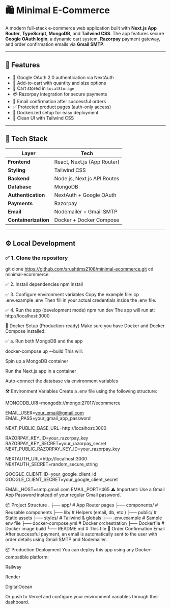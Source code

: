 # 🛍️ Minimal E-Commerce

A modern full-stack e-commerce web application built with **Next.js App Router**, **TypeScript**, **MongoDB**, and **Tailwind CSS**. The app features secure **Google OAuth login**, a dynamic cart system, **Razorpay** payment gateway, and order confirmation emails via **Gmail SMTP**.

---

## 🚀 Features

- 🔐 Google OAuth 2.0 authentication via NextAuth
- 🛒 Add-to-cart with quantity and size options
- 💾 Cart stored in `localStorage`
- 💳 Razorpay integration for secure payments
- 📧 Email confirmation after successful orders
- ✅ Protected product pages (auth-only access)
- 🐳 Dockerized setup for easy deployment
- 🎨 Clean UI with Tailwind CSS

---

## 🧪 Tech Stack

| Layer              | Tech                          |
|-------------------|-------------------------------|
| **Frontend**       | React, Next.js (App Router)   |
| **Styling**        | Tailwind CSS                  |
| **Backend**        | Node.js, Next.js API Routes   |
| **Database**       | MongoDB                       |
| **Authentication** | NextAuth + Google OAuth       |
| **Payments**       | Razorpay                      |
| **Email**          | Nodemailer + Gmail SMTP       |
| **Containerization** | Docker + Docker Compose     |

---

## ⚙️ Local Development

### ✅ 1. Clone the repository

git clone https://github.com/srushtims2108/minimal-ecommerce.git
cd minimal-ecommerce

✅ 2. Install dependencies
npm install

✅ 3. Configure environment variables
Copy the example file:
cp .env.example .env
Then fill in your actual credentials inside the .env file.


✅ 4. Run the app (development mode)
npm run dev
The app will run at: http://localhost:3000


🐳 Docker Setup (Production-ready)
Make sure you have Docker and Docker Compose installed.

✅ a. Run both MongoDB and the app

docker-compose up --build
This will:

Spin up a MongoDB container

Run the Next.js app in a container

Auto-connect the database via environment variables

🛠️ Environment Variables
Create a .env file using the following structure:

MONGODB_URI=mongodb://mongo:27017/ecommerce

EMAIL_USER=your_email@gmail.com
EMAIL_PASS=your_gmail_app_password

NEXT_PUBLIC_BASE_URL=http://localhost:3000

RAZORPAY_KEY_ID=your_razorpay_key
RAZORPAY_KEY_SECRET=your_razorpay_secret
NEXT_PUBLIC_RAZORPAY_KEY_ID=your_razorpay_key

NEXTAUTH_URL=http://localhost:3000
NEXTAUTH_SECRET=random_secure_string

GOOGLE_CLIENT_ID=your_google_client_id
GOOGLE_CLIENT_SECRET=your_google_client_secret

EMAIL_HOST=smtp.gmail.com
EMAIL_PORT=465
⚠️ Important: Use a Gmail App Password instead of your regular Gmail password.

📦 Project Structure
.
├── app/                  # App Router pages
├── components/           # Reusable components
├── lib/                  # Helpers (email, db, etc.)
├── public/               # Static assets
├── styles/               # Tailwind & globals
├── .env.example          # Sample env file
├── docker-compose.yml    # Docker orchestration
├── Dockerfile            # Docker image build
└── README.md             # This file
📧 Order Confirmation Email
After successful payment, an email is automatically sent to the user with order details using Gmail SMTP and Nodemailer.

📦 Production Deployment
You can deploy this app using any Docker-compatible platform:

Railway

Render

DigitalOcean

Or push to Vercel and configure your environment variables through their dashboard.

